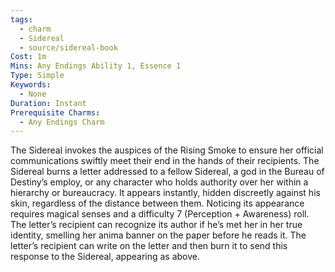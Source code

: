 ```yaml
---
tags:
  - charm
  - Sidereal
  - source/sidereal-book
Cost: 1m
Mins: Any Endings Ability 1, Essence 1
Type: Simple
Keywords:
  - None
Duration: Instant
Prerequisite Charms:
  - Any Endings Charm
---
```

The Sidereal invokes the auspices of the Rising Smoke to ensure her official communications swiftly meet their end in the hands of their recipients. The Sidereal burns a letter addressed to a fellow Sidereal, a god in the Bureau of Destiny’s employ, or any character who holds authority over her within a hierarchy or bureaucracy. It appears instantly, hidden discreetly against his skin, regardless of the distance between them. Noticing its appearance requires magical senses and a difficulty 7 (Perception + Awareness) roll. The letter’s recipient can recognize its author if he’s met her in her true identity, smelling her anima banner on the paper before he reads it. The letter’s recipient can write on the letter and then burn it to send this response to the Sidereal, appearing as above.